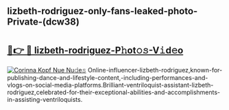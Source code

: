 ## lizbeth-rodriguez-only-fans​-leaked-photo​-Private-(dcw38)


# <h2><a href="https://mediaupload.pro?title=lizbeth-rodriguez&ref=git">🔗👉 🔴 lizbeth-rodriguez-P𝚑ot𝚘𝚜-V𝚒d𝚎o</a></h2>

[![Corinna Kopf Nue Nu𝚍e𝚜](https://i.imgur.com/0qMVB7G.gif)](https://mediaupload.pro?title=lizbeth-rodriguez&ref=git)
Online-influencer-lizbeth-rodriguez,known-for-publishing-dance-and-lifestyle-content,-including-performances-and-vlogs-on-social-media-platforms.Brilliant-ventriloquist-assistant-lizbeth-rodriguez,celebrated-for-their-exceptional-abilities-and-accomplishments-in-assisting-ventriloquists.  